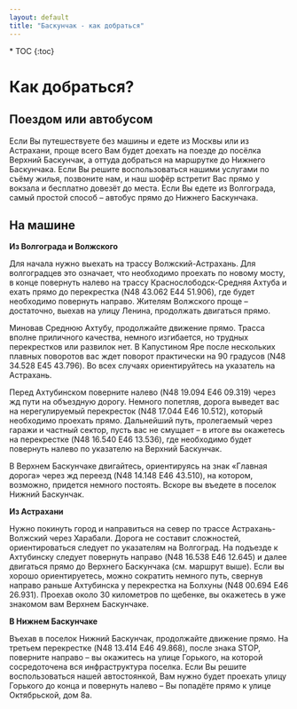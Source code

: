 ```yaml
---
layout: default
title: "Баскунчак - как добраться"
---
```


<nav class="nav affix navbar-nav toc-wrapper" markdown='1'>
* TOC
{:toc}
</nav>

Как добраться?
==============

Поездом или автобусом
---------------------

Если Вы путешествуете без машины и едете из Москвы или из Астрахани, проще всего Вам будет доехать на поезде до посёлка Верхний Баскунчак, а оттуда добраться на маршрутке до Нижнего Баскунчака. Если Вы решите воспользоваться нашими услугами по съёму жилья, позвоните нам, и наш шофёр встретит Вас прямо у вокзала и бесплатно довезёт до места.
Если Вы едете из Волгограда, самый простой способ – автобус прямо до Нижнего Баскунчака.

На машине
---------

**Из Волгограда и Волжского**

Для начала нужно выехать на трассу Волжский-Астрахань. Для волгоградцев это означает, что необходимо проехать по новому мосту, в конце повернуть налево на трассу Краснослободск-Средняя Ахтуба и ехать прямо до перекрестка (N48 43.062 E44 51.906), где будет необходимо повернуть направо. Жителям Волжского проще – достаточно, выехав на улицу Ленина, продолжать двигаться прямо.

Миновав Среднюю Ахтубу, продолжайте движение прямо. Трасса вполне приличного качества, немного изгибается, но трудных перекрестков или развилок нет. В Капустином Яре после нескольких плавных поворотов вас ждет поворот практически на 90 градусов (N48 34.528 E45 43.796). Во всех случаях ориентируйтесь на указатель на Астрахань.

Перед Ахтубинском поверните налево (N48 19.094 E46 09.319) через жд пути на объездную дорогу. Немного попетляв, дорога выведет вас на нерегулируемый перекресток (N48 17.044 E46 10.512), который необходимо проехать прямо. Дальнейший путь, пролегаемый через гаражи и частный сектор, пусть вас не смущает – в итоге вы окажетесь на перекрестке (N48 16.540 E46 13.536), где необходимо будет повернуть налево по указателю на Верхний Баскунчак.

В Верхнем Баскунчаке двигайтесь, ориентируясь на знак «Главная дорога» через жд переезд (N48 14.148 E46 43.510), на котором, возможно, придется немного постоять. Вскоре вы въедете в поселок Нижний Баскунчак.

**Из Астрахани**

Нужно покинуть город и направиться на север по трассе Астрахань-Волжский через Харабали. Дорога не составит сложностей, ориентироваться следует по указателям на Волгоград. На подъезде к Ахтубинску следует повернуть направо (N48 16.538 E46 12.645) и далее двигаться прямо до Верхнего Баскунчака (см. маршрут выше).
Если вы хорошо ориентируетесь, можно сократить немного путь, свернув направо раньше Ахтубинска у перекрестка на Болхуны (N48 00.694 E46 26.931). Проехав около 30 километров по щебенке, вы окажетесь в уже знакомом вам Верхнем Баскунчаке.

**В Нижнем Баскунчаке**

Въехав в поселок Нижний Баскунчак, продолжайте движение прямо. На третьем перекрестке (N48 13.414 E46 49.868), после знака STOP, поверните направо – вы окажитесь на улице Горького, на которой сосредоточена вся инфраструктура поселка. Если Вы решите воспользоваться нашей автостоянкой, Вам нужно будет проехать улицу Горького до конца и повернуть налево – Вы попадёте прямо к улице Октябрьской, дом 8а.

